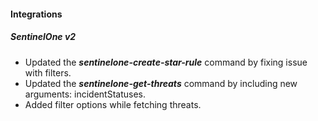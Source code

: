 #### Integrations

##### SentinelOne v2

- Updated the ***sentinelone-create-star-rule*** command by fixing issue with filters.
- Updated the ***sentinelone-get-threats*** command by including new arguments: incidentStatuses.
- Added filter options while fetching threats.